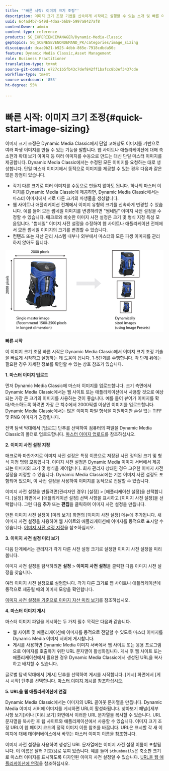 ```yaml
---
title: '"빠른 시작: 이미지 크기 조정"'
description: 이미지 크기 조정 기법을 신속하게 시작하고 실행할 수 있는 소개 및 빠른 이미지 크기 조정 기능을 소개합니다.
uuid: 6c4ad4b7-549d-4daa-b6b9-5997a8427af8
contentOwner: admin
content-type: reference
products: SG_EXPERIENCEMANAGER/Dynamic-Media-Classic
geptopics: SG_SCENESEVENONDEMAND_PK/categories/image_sizing
discoiquuid: dcaa9b21-b925-4dbb-865e-7918cdbda50c
feature: Dynamic Media Classic,Asset Management
role: Business Practitioner
translation-type: tm+mt
source-git-commit: e727c1b5fb43c7def842ff1bafcc8b3ef3437cde
workflow-type: tm+mt
source-wordcount: '853'
ht-degree: 55%

---
```



# 빠른 시작: 이미지 크기 조정{#quick-start-image-sizing}

이미지 크기 조정은 Dynamic Media Classic에서 단일 고해상도 이미지를 기반으로 여러 파생 이미지를 만들 수 있는 기능을 말합니다. 웹 사이트나 애플리케이션에 대해 축소판과 확대 보기 이미지 등 여러 이미지를 수동으로 만드는 대신 단일 마스터 이미지를 제공합니다. Dynamic Media Classic에서는 수정된 모든 이미지를 요청하는 대로 생성합니다. 단일 마스터 이미지에서 동적으로 이미지를 제공할 수 있는 경우 다음과 같은 많은 장점이 있습니다.

* 각기 다른 크기로 여러 이미지를 수동으로 만들지 않아도 됩니다. 하나의 마스터 이미지를 Dynamic Media Classic에 제공하면, Dynamic Media Classic에서는 마스터 이미지에서 서로 다른 크기의 파생물을 생성합니다.
* 웹 사이트나 애플리케이션 전체에서 이미지 유형의 크기를 신속하게 변경할 수 있습니다. 예를 들어 모든 썸네일 이미지를 변경하려면 &quot;썸네일&quot; 이미지 사전 설정을 수정할 수 있습니다. 매크로와 비슷한 이미지 사전 설정은 크기 및 형식 지정 특성 모음입니다. &quot;썸네일&quot; 이미지 사전 설정을 수정하여 웹 사이트나 애플리케이션 전체에서 모든 썸네일 이미지의 크기를 변경할 수 있습니다.
* 컨텐츠 또는 자산 관리 시스템 내부나 외부에서 마스터와 모든 파생 이미지를 관리하지 않아도 됩니다.

![동일한 고해상도 마스터 파일과 크기가 다른 여러 파생 이미지를 만들 수 있습니다.](/help/assets/is_derivative_sizes_popup.png)

**빠른 시작**

이 이미지 크기 조정 빠른 시작은 Dynamic Media Classic에서 이미지 크기 조정 기술을 빠르게 시작하고 실행하는 데 도움이 됩니다. 1-5단계를 수행합니다. 각 단계 뒤에는 필요한 경우 자세한 정보를 확인할 수 있는 상호 참조가 있습니다.

**1. 마스터 이미지 업로드**

먼저 Dynamic Media Classic에 마스터 이미지를 업로드합니다. 크기 측면에서 Dynamic Media Classic에서는 웹 사이트 또는 애플리케이션에서 사용할 것으로 예상되는 가장 큰 크기의 이미지를 사용하는 것이 좋습니다. 예를 들어 뷰어가 이미지를 확대/축소하도록 하려면 가장 큰 치수에서 2000픽셀 이상인 이미지를 업로드합니다. Dynamic Media Classic에서는 많은 이미지 파일 형식을 지원하지만 손실 없는 TIFF 및 PNG 이미지가 권장됩니다.

전역 탐색 막대에서 [업로드] 단추를 선택하여 컴퓨터의 파일을 Dynamic Media Classic의 폴더로 업로드합니다. [마스터 이미지 업로드](uploading-master-images.md#uploading_master_images)를 참조하십시오.

**2. 이미지 사전 설정 지정**

매크로와 마찬가지로 이미지 사전 설정은 특정 이름으로 저장된 사전 정의된 크기 및 형식 지정 명령 모음입니다. 이미지 사전 설정은 Dynamic Media 이미지 서버에서 제공되는 이미지의 크기 및 형식을 제어합니다. 회사 관리자 상태인 경우 고유한 이미지 사전 설정을 지정할 수 있습니다. Dynamic Media Classic에는 기본 이미지 사전 설정도 포함되어 있으며, 이 사전 설정을 사용하여 이미지를 동적으로 전달할 수 있습니다.

이미지 사전 설정을 만들려면(관리자인 경우) [설정] > [애플리케이션 설정]을 선택합니다. [설정] 화면에서 [애플리케이션 설정] 선택 사항을 표시하고 [이미지 사전 설정]을 선택합니다. 그런 다음 **추가** 또는 **편집**&#x200B;을 클릭하여 이미지 사전 설정을 만듭니다.

만든 이미지 사전 설정이 [미리 보기] 화면의 [이미지 사전 설정] 메뉴에 추가됩니다. 새 이미지 사전 설정을 사용하여 웹 사이트와 애플리케이션에 이미지를 동적으로 표시할 수 있습니다. [이미지 사전 설정 지정](setting-image-presets.md#setting_up_image_presets)을 참조하십시오.

**3. 이미지 사전 설정 미리 보기**

다음 단계에서는 관리자가 각기 다른 사전 설정 크기로 설정한 이미지 사전 설정을 미리 봅니다.

이미지 사전 설정을 탐색하려면 **설정** > **이미지 사전 설정**&#x200B;을 클릭한 다음 이미지 사전 설정을 찾습니다.

여러 이미지 사전 설정으로 실험합니다. 각기 다른 크기로 웹 사이트나 애플리케이션에 동적으로 제공될 때의 이미지 모양을 확인합니다.

[이미지 사전 설정을 기준으로 이미지 자산 미리 보기](previewing-asset.md#previewing_an_image_asset_based_on_its_image_preset)를 참조하십시오.

**4. 마스터 이미지 게시**

마스터 이미지 파일을 게시하는 두 가지 필수 목적은 다음과 같습니다.

* 웹 사이트 및 애플리케이션에 이미지를 동적으로 전달할 수 있도록 마스터 이미지를 Dynamic Media 이미지 서버에 게시합니다.
* 게시를 사용하면 Dynamic Media 이미지 서버에서 웹 사이트 또는 응용 프로그램으로 이미지를 호출하기 위한 URL 문자열이 활성화됩니다. 게시 후 웹 사이트 또는 애플리케이션에서 필요한 경우 Dynamic Media Classic에서 생성된 URL을 복사하고 배치할 수 있습니다.

글로벌 탐색 막대에서 [게시] 단추를 선택하여 게시를 시작합니다. [게시] 화면에서 [게시 시작] 단추를 선택합니다. [마스터 이미지 게시](publishing-master-images.md#publishing_master_images)를 참조하십시오.

**5. URL을 웹 애플리케이션에 연결**

Dynamic Media Classic에서는 이미지의 URL 콜아웃 문자열을 만듭니다. Dynamic Media 이미지 서버에 이미지를 게시하면 URL이 활성화됩니다. 찾아보기 패널([세부 사항 보기])이나 [미리 보기] 화면에서 이러한 URL 문자열을 복사할 수 있습니다. URL 문자열을 복사한 후 웹 사이트와 애플리케이션에서 사용할 수 있습니다. 이미지 크기 조정 URL이 웹 페이지 코드의 정적 이미지 이름 참조를 바꿉니다. URL은 표시할 각 새 이미지에 대해 데이터베이스에서 바뀌는 마스터 이미지 이름을 참조합니다.

이미지 사전 설정을 사용하여 생성된 URL 문자열에는 이미지 사전 설정 이름이 포함됩니다. 이 이름은 달러 기호(`$`)로 묶여 있습니다. 예를 들어 `$thumbnail$`은 축소판 크기로 마스터 이미지를 표시하도록 디자인된 이미지 사전 설정일 수 있습니다. [URL을 웹 애플리케이션에 연결](linking-urls-web-application.md#linking_urls_to_your_web_application)을 참조하십시오.
